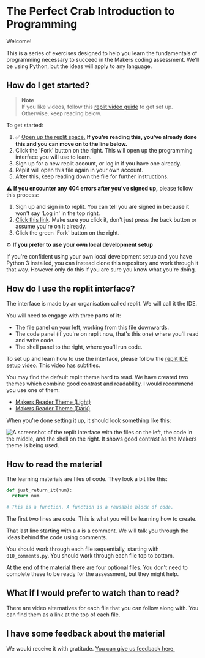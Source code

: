 # The Perfect Crab Introduction to Programming

Welcome!

This is a series of exercises designed to help you learn the
fundamentals of programming necessary to succeed in the
Makers coding assessment. We'll be using Python, but the
ideas will apply to any language.

## How do I get started?

> **Note**  
> If you like videos, follow this [replit video
> guide](https://vimeo.com/954334352/1f0dee9379) to get set up.
> Otherwise, keep reading below.

To get started:

1. ✅ [Open up the replit
   space.](https://replit.com/@Makers-Academy/The-Perfect-Crab-Introduction-to-Programming)
   **If you're reading this, you've already done this and you can move on to the
   line below.**
2. Click the 'Fork' button on the right. This will open up the programming
   interface you will use to learn.
3. Sign up for a new replit account, or log in if you have one already.
4. Replit will open this file again in your own account.
5. After this, keep reading down the file for further instructions.

⚠️ **If you encounter any 404 errors after you've signed up,** please follow
this process:

1. Sign up and sign in to replit. You can tell you are signed in because it
   won't say 'Log in' in the top right.
2. [Click this
   link](https://replit.com/@Makers-Academy/The-Perfect-Crab-Introduction-to-Programming).
   Make sure you click it, don't just press the back button or assume you're on
   it already.
3. Click the green 'Fork' button on the right.

⚙️ **If you prefer to use your own local development setup**

If you're confident using your own local development setup
and you have Python 3 installed, you can instead clone this
repository and work through it that way. However only do
this if you are sure you know what you're doing.

## How do I use the replit interface?

The interface is made by an organisation called replit. We
will call it the IDE.

You will need to engage with three parts of it:

* The file panel on your left, working from this file downwards.
* The code panel (if you're on replit now, that's this one)
  where you'll read and write code.
* The shell panel to the right, where you'll run code.

To set up and learn how to use the interface, please follow
the [replit IDE setup video](https://vimeo.com/954334352/1f0dee9379).
This video has subtitles.

You may find the default replit theme hard to read. We have
created two themes which combine good contrast and
readability. I would recommend you use one of them:

* [Makers Reader Theme (Light)](https://replit.com/theme/@Makers-Academy/makers-reader)
* [Makers Reader Theme (Dark)](https://replit.com/theme/@Makers-Academy/makers-reader-dark)

When you're done setting it up, it should look something like this:

![A screenshot of the replit interface with the files on the left, the code in the middle, and the shell on the right. It shows good contrast as the Makers theme is being used.](images/replit-interface.png)

## How to read the material

The learning materials are files of code. They look a bit
like this:

```python
def just_return_it(num):
  return num

# This is a function. A function is a reusable block of code.
```

The first two lines are code. This is what you will be
learning how to create.

That last line starting with a `#` is a comment. We will
talk you through the ideas behind the code using comments.

You should work through each file sequentially, starting
with `010_comments.py`. You should work through each file
top to bottom.

At the end of the material there are four optional files.
You don't need to complete these to be ready for the
assessment, but they might help.

## What if I would prefer to watch than to read?

There are video alternatives for each file that you can
follow along with. You can find them as a link at the top of
each file.

## I have some feedback about the material

We would receive it with gratitude. [You can give us
feedback
here.](https://forms.gle/Vo76eDCGRrWngWkD7)
